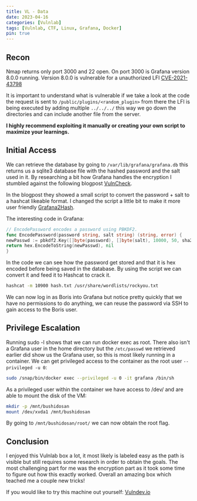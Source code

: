 ```yaml
---
title: VL - Data
date: 2023-04-16
categories: [Vulnlab]
tags: [Vulnlab, CTF, Linux, Grafana, Docker]
pin: true
---
```


## Recon
Nmap returns only port 3000 and 22 open. On port 3000 is Grafana version 8.0.0 running.
Version 8.0.0 is vulnerable for a unauthorized LFI [CVE-2021-43798](https://www.exploit-db.com/exploits/50581)

It is important to understand what is vulnerable if we take a look at the code the request is sent to `/public/plugins/<random_plugin>` from there the LFI is being executed by adding multiple `../../../` this way we go down the directories and can include another file from the server. 

**I highly recommend exploiting it manually or creating your own script to maximize your learnings.**
## Initial Access
We can retrieve the database by going to `/var/lib/grafana/grafana.db` this returns us a sqlite3 database file with the hashed password and the salt used in it. By researching a bit how Grafana handles the encryption I stumbled against the following blogpost [VulnCheck](https://www.vulncheck.com/blog/grafana-cve-2021-43798).

In the blogpost they showed a small script to convert the password + salt to a hashcat likeable format. I changed  the script a little bit to make it more user friendly [Grafana2Hash](https://github.com/Bushidosan/Grafana2Hash). 

The interesting code in Grafana:
```go
// EncodePassword encodes a password using PBKDF2.
func EncodePassword(password string, salt string) (string, error) {
newPasswd := pbkdf2.Key([]byte(password), []byte(salt), 10000, 50, sha256.New)
return hex.EncodeToString(newPasswd), nil
}
```
In the code we can see how the password get stored and that it is hex encoded before being saved in the database.
By using the script we can convert it and feed it to Hashcat to crack it.
```bash
hashcat -m 10900 hash.txt /usr/share/wordlists/rockyou.txt 
```
We can now log in as Boris into Grafana but notice pretty quickly that we have no permissions to do anything, we can reuse the password via SSH to gain access to the Boris user.


## Privilege Escalation
Running sudo -l shows that we can run docker exec as root. There also isn't a Grafana user in the home directory but the `/etc/passwd` we retrieved earlier did show us the Grafana user, so this is most likely running in a container. We can get privileged access to the container as the root user `--privileged -u 0`:
```bash
sudo /snap/bin/docker exec --privileged -u 0 -it grafana /bin/sh
```

As a privileged user within the container we have access to /dev/ and are able to mount the disk of the VM:

```bash
mkdir -p /mnt/bushidosan
mount /dev/xvda1 /mnt/bushidosan
```
By going to `/mnt/bushidosan/root/` we can now obtain the root flag.

## Conclusion
I enjoyed this Vulnlab box a lot, it most likely is labeled easy as the path is visible but still requires some research in order to obtain the goals. The most challenging part for me was the encryption part as it took some time to figure out how this exactly worked. Overall an amazing box which teached me a couple new tricks!

If you would like to try this machine out yourself: [Vulndev.io](https://vulndev.io/lab/)
